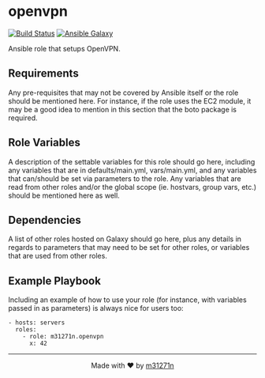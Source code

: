 # openvpn

[![Build Status](https://travis-ci.org/m31271n/ansible-role-openvpn.svg?branch=master)](https://travis-ci.org/m31271n/ansible-role-openvpn)
[![Ansible Galaxy](https://img.shields.io/badge/galaxy-m31271n.openvpn-blue.svg)](https://galaxy.ansible.com/m31271n/openvpn)

Ansible role that setups OpenVPN.

## Requirements

Any pre-requisites that may not be covered by Ansible itself or the role should be mentioned here. For instance, if the role uses the EC2 module, it may be a good idea to mention in this section that the boto package is required.

## Role Variables

A description of the settable variables for this role should go here, including any variables that are in defaults/main.yml, vars/main.yml, and any variables that can/should be set via parameters to the role. Any variables that are read from other roles and/or the global scope (ie. hostvars, group vars, etc.) should be mentioned here as well.

## Dependencies

A list of other roles hosted on Galaxy should go here, plus any details in regards to parameters that may need to be set for other roles, or variables that are used from other roles.

## Example Playbook

Including an example of how to use your role (for instance, with variables passed in as parameters) is always nice for users too:

```
- hosts: servers
  roles:
    - role: m31271n.openvpn
      x: 42
```

* * *

<p align="center">Made with ❤ by <a href="http://index.m31271n.com">m31271n</a></p>
